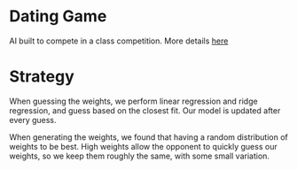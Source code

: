 # Dating Game

AI built to compete in a class competition. More details [here](http://cs.nyu.edu/courses/fall16/CSCI-GA.2965-001/dating.html)

# Strategy

When guessing the weights, we perform linear regression and ridge regression, and guess based on the closest fit. Our model is updated after every guess.

When generating the weights, we found that having a random distribution of weights to be best. High weights allow the opponent to quickly guess our weights, so we keep them roughly the same, with some small variation.
